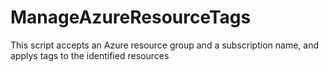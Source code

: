 # ManageAzureResourceTags

This script accepts an Azure resource group and a subscription name, and applys tags to the identified resources
